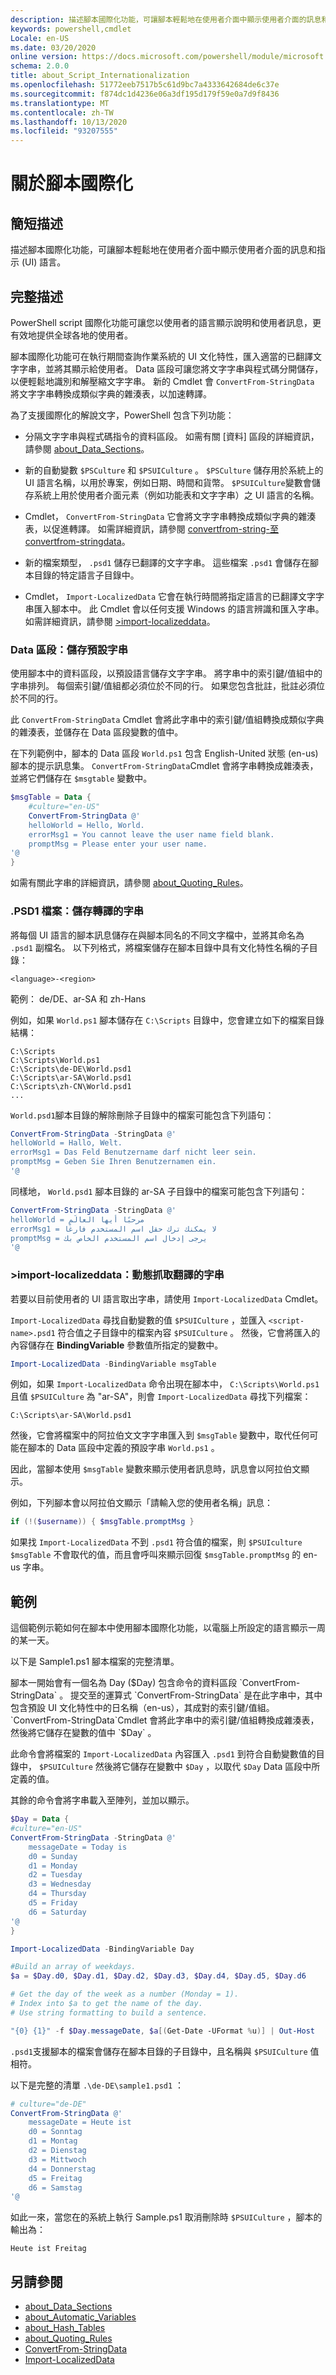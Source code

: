 ```yaml
---
description: 描述腳本國際化功能，可讓腳本輕鬆地在使用者介面中顯示使用者介面的訊息和指示 (UI) 語言。
keywords: powershell,cmdlet
Locale: en-US
ms.date: 03/20/2020
online version: https://docs.microsoft.com/powershell/module/microsoft.powershell.core/about/about_script_internationalization?view=powershell-5.1&WT.mc_id=ps-gethelp
schema: 2.0.0
title: about_Script_Internationalization
ms.openlocfilehash: 51772eeb7517b5c61d9bc7a4333642684de6c37e
ms.sourcegitcommit: f874dc1d4236e06a3df195d179f59e0a7d9f8436
ms.translationtype: MT
ms.contentlocale: zh-TW
ms.lasthandoff: 10/13/2020
ms.locfileid: "93207555"
---
```

# <a name="about-script-internationalization"></a>關於腳本國際化

## <a name="short-description"></a>簡短描述
描述腳本國際化功能，可讓腳本輕鬆地在使用者介面中顯示使用者介面的訊息和指示 (UI) 語言。

## <a name="long-description"></a>完整描述

PowerShell script 國際化功能可讓您以使用者的語言顯示說明和使用者訊息，更有效地提供全球各地的使用者。

腳本國際化功能可在執行期間查詢作業系統的 UI 文化特性，匯入適當的已翻譯文字字串，並將其顯示給使用者。 Data 區段可讓您將文字字串與程式碼分開儲存，以便輕鬆地識別和解壓縮文字字串。 新的 Cmdlet 會 `ConvertFrom-StringData` 將文字字串轉換成類似字典的雜湊表，以加速轉譯。

為了支援國際化的解說文字，PowerShell 包含下列功能：

- 分隔文字字串與程式碼指令的資料區段。 如需有關 [資料] 區段的詳細資訊，請參閱 [about_Data_Sections](about_Data_Sections.md)。

- 新的自動變數 `$PSCulture` 和 `$PSUICulture` 。 `$PSCulture` 儲存用於系統上的 UI 語言名稱，以用於專案，例如日期、時間和貨幣。 `$PSUICulture`變數會儲存系統上用於使用者介面元素（例如功能表和文字字串）之 UI 語言的名稱。

- Cmdlet， `ConvertFrom-StringData` 它會將文字字串轉換成類似字典的雜湊表，以促進轉譯。 如需詳細資訊，請參閱 [convertfrom-string-至 convertfrom-stringdata](xref:Microsoft.PowerShell.Utility.ConvertFrom-StringData)。

- 新的檔案類型， `.psd1` 儲存已翻譯的文字字串。 這些檔案 `.psd1` 會儲存在腳本目錄的特定語言子目錄中。

- Cmdlet， `Import-LocalizedData` 它會在執行時間將指定語言的已翻譯文字字串匯入腳本中。 此 Cmdlet 會以任何支援 Windows 的語言辨識和匯入字串。 如需詳細資訊，請參閱 [>import-localizeddata](xref:Microsoft.PowerShell.Utility.Import-LocalizedData)。

### <a name="the-data-section-storing-default-strings"></a>Data 區段：儲存預設字串

使用腳本中的資料區段，以預設語言儲存文字字串。 將字串中的索引鍵/值組中的字串排列。 每個索引鍵/值組都必須位於不同的行。 如果您包含批註，批註必須位於不同的行。

此 `ConvertFrom-StringData` Cmdlet 會將此字串中的索引鍵/值組轉換成類似字典的雜湊表，並儲存在 Data 區段變數的值中。

在下列範例中，腳本的 Data 區段 `World.ps1` 包含 English-United 狀態 (en-us) 腳本的提示訊息集。 `ConvertFrom-StringData`Cmdlet 會將字串轉換成雜湊表，並將它們儲存在 `$msgtable` 變數中。

```powershell
$msgTable = Data {
    #culture="en-US"
    ConvertFrom-StringData @'
    helloWorld = Hello, World.
    errorMsg1 = You cannot leave the user name field blank.
    promptMsg = Please enter your user name.
'@
}
```

如需有關此字串的詳細資訊，請參閱 [about_Quoting_Rules](about_Quoting_Rules.md)。

### <a name="psd1-files-storing-translated-strings"></a>.PSD1 檔案：儲存轉譯的字串

將每個 UI 語言的腳本訊息儲存在與腳本同名的不同文字檔中，並將其命名為 `.psd1` 副檔名。 以下列格式，將檔案儲存在腳本目錄中具有文化特性名稱的子目錄：

`<language>-<region>`

範例： de/DE、ar-SA 和 zh-Hans

例如，如果 `World.ps1` 腳本儲存在 `C:\Scripts` 目錄中，您會建立如下的檔案目錄結構：

```
C:\Scripts
C:\Scripts\World.ps1
C:\Scripts\de-DE\World.psd1
C:\Scripts\ar-SA\World.psd1
C:\Scripts\zh-CN\World.psd1
...
```

`World.psd1`腳本目錄的解除刪除子目錄中的檔案可能包含下列語句：

```powershell
ConvertFrom-StringData -StringData @'
helloWorld = Hallo, Welt.
errorMsg1 = Das Feld Benutzername darf nicht leer sein.
promptMsg = Geben Sie Ihren Benutzernamen ein.
'@
```

同樣地， `World.psd1` 腳本目錄的 ar-SA 子目錄中的檔案可能包含下列語句：

```powershell
ConvertFrom-StringData -StringData @'
helloWorld = مرحبًا أيها العالَم
errorMsg1 = لا يمكنك ترك حقل اسم المستخدم فارغًا
promptMsg = يرجى إدخال اسم المستخدم الخاص بك
'@
```

### <a name="import-localizeddata-dynamic-retrieval-of-translated-strings"></a>>import-localizeddata：動態抓取翻譯的字串

若要以目前使用者的 UI 語言取出字串，請使用 `Import-LocalizedData` Cmdlet。

`Import-LocalizedData` 尋找自動變數的值 `$PSUICulture` ，並匯入 `<script-name>.psd1` 符合值之子目錄中的檔案內容 `$PSUICulture` 。 然後，它會將匯入的內容儲存在 **BindingVariable** 參數值所指定的變數中。

```powershell
Import-LocalizedData -BindingVariable msgTable
```

例如，如果 `Import-LocalizedData` 命令出現在腳本中， `C:\Scripts\World.ps1` 且值 `$PSUICulture` 為 "ar-SA"，則會 `Import-LocalizedData` 尋找下列檔案：

`C:\Scripts\ar-SA\World.psd1`

然後，它會將檔案中的阿拉伯文文字字串匯入到 `$msgTable` 變數中，取代任何可能在腳本的 Data 區段中定義的預設字串 `World.ps1` 。

因此，當腳本使用 `$msgTable` 變數來顯示使用者訊息時，訊息會以阿拉伯文顯示。

例如，下列腳本會以阿拉伯文顯示「請輸入您的使用者名稱」訊息：

```powershell
if (!($username)) { $msgTable.promptMsg }
```

如果找 `Import-LocalizedData` 不到 `.psd1` 符合值的檔案，則 `$PSUIculture` `$msgTable` 不會取代的值，而且會呼叫來顯示回復 `$msgTable.promptMsg` 的 en-us 字串。

## <a name="examples"></a>範例

這個範例示範如何在腳本中使用腳本國際化功能，以電腦上所設定的語言顯示一周的某一天。

以下是 Sample1.ps1 腳本檔案的完整清單。

腳本一開始會有一個名為 Day ($Day) 包含命令的資料區段 `ConvertFrom-StringData` 。 提交至的運算式 `ConvertFrom-StringData` 是在此字串中，其中包含預設 UI 文化特性中的日名稱（en-us），其成對的索引鍵/值組。 `ConvertFrom-StringData`Cmdlet 會將此字串中的索引鍵/值組轉換成雜湊表，然後將它儲存在變數的值中 `$Day` 。

此命令會將檔案的 `Import-LocalizedData` 內容匯入 `.psd1` 到符合自動變數值的目錄中， `$PSUICulture` 然後將它儲存在變數中 `$Day` ，以取代 `$Day` Data 區段中所定義的值。

其餘的命令會將字串載入至陣列，並加以顯示。

```powershell
$Day = Data {
#culture="en-US"
ConvertFrom-StringData -StringData @'
    messageDate = Today is
    d0 = Sunday
    d1 = Monday
    d2 = Tuesday
    d3 = Wednesday
    d4 = Thursday
    d5 = Friday
    d6 = Saturday
'@
}

Import-LocalizedData -BindingVariable Day

#Build an array of weekdays.
$a = $Day.d0, $Day.d1, $Day.d2, $Day.d3, $Day.d4, $Day.d5, $Day.d6

# Get the day of the week as a number (Monday = 1).
# Index into $a to get the name of the day.
# Use string formatting to build a sentence.

"{0} {1}" -f $Day.messageDate, $a[(Get-Date -UFormat %u)] | Out-Host
```

`.psd1`支援腳本的檔案會儲存在腳本目錄的子目錄中，且名稱與 `$PSUICulture` 值相符。

以下是完整的清單 `.\de-DE\sample1.psd1` ：

```powershell
# culture="de-DE"
ConvertFrom-StringData @'
    messageDate = Heute ist
    d0 = Sonntag
    d1 = Montag
    d2 = Dienstag
    d3 = Mittwoch
    d4 = Donnerstag
    d5 = Freitag
    d6 = Samstag
'@
```

如此一來，當您在的系統上執行 Sample.ps1 取消刪除時 `$PSUICulture` ，腳本的輸出為：

```Output
Heute ist Freitag
```

## <a name="see-also"></a>另請參閱

- [about_Data_Sections](about_Data_Sections.md)
- [about_Automatic_Variables](about_Automatic_Variables.md)
- [about_Hash_Tables](about_Hash_Tables.md)
- [about_Quoting_Rules](about_Quoting_Rules.md)
- [ConvertFrom-StringData](xref:Microsoft.PowerShell.Utility.ConvertFrom-StringData)
- [Import-LocalizedData](xref:Microsoft.PowerShell.Utility.Import-LocalizedData)

